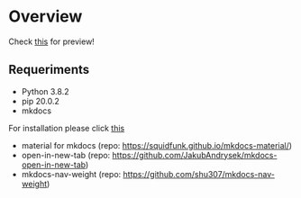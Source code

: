 # Overview

Check [this](https://infotus.github.io/mobile-app-docs/) for preview!

## Requeriments

- Python 3.8.2
- pip 20.0.2
- mkdocs  

For installation please click [this](https://www.mkdocs.org/user-guide/installation/)

- material for mkdocs  (repo: https://squidfunk.github.io/mkdocs-material/)
- open-in-new-tab  (repo: https://github.com/JakubAndrysek/mkdocs-open-in-new-tab)
- mkdocs-nav-weight (repo: https://github.com/shu307/mkdocs-nav-weight)

